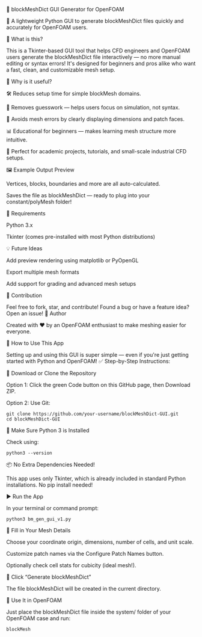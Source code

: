 🧱 blockMeshDict GUI Generator for OpenFOAM

🚀 A lightweight Python GUI to generate blockMeshDict files quickly and accurately for OpenFOAM users.


🧐 What is this?

This is a Tkinter-based GUI tool that helps CFD engineers and OpenFOAM users generate the blockMeshDict file interactively — no more manual editing or syntax errors! It's designed for beginners and pros alike who want a fast, clean, and customizable mesh setup.


📐 Why is it useful?

🛠️ Reduces setup time for simple blockMesh domains.

🧠 Removes guesswork — helps users focus on simulation, not syntax.

🎯 Avoids mesh errors by clearly displaying dimensions and patch faces.

 📊 Educational for beginners — makes learning mesh structure more intuitive.

💼 Perfect for academic projects, tutorials, and small-scale industrial CFD setups.


🖼️ Example Output Preview

 Vertices, blocks, boundaries and more are all auto-calculated.

Saves the file as blockMeshDict — ready to plug into your constant/polyMesh folder!

🔧 Requirements

Python 3.x

Tkinter (comes pre-installed with most Python distributions)

💡 Future Ideas

Add preview rendering using matplotlib or PyOpenGL

 Export multiple mesh formats

 Add support for grading and advanced mesh setups

🙌 Contribution

Feel free to fork, star, and contribute!
Found a bug or have a feature idea? Open an issue!
🧠 Author

Created with ❤️ by an OpenFOAM enthusiast to make meshing easier for everyone.



🚀 How to Use This App

Setting up and using this GUI is super simple — even if you're just getting started with Python and OpenFOAM!
✅ Step-by-Step Instructions:

🔽 Download or Clone the Repository

Option 1: Click the green Code button on this GitHub page, then Download ZIP.

Option 2: Use Git:

    git clone https://github.com/your-username/blockMeshDict-GUI.git
    cd blockMeshDict-GUI

🐍 Make Sure Python 3 is Installed

Check using:

    python3 --version

📦 No Extra Dependencies Needed!

This app uses only Tkinter, which is already included in standard Python installations. No pip install needed!

▶️ Run the App

In your terminal or command prompt:

    python3 bm_gen_gui_v1.py

🧮 Fill in Your Mesh Details

Choose your coordinate origin, dimensions, number of cells, and unit scale.

Customize patch names via the Configure Patch Names button.

Optionally check cell stats for cubicity (ideal mesh!).

📄 Click “Generate blockMeshDict”

 The file blockMeshDict will be created in the current directory.

🚀 Use It in OpenFOAM

Just place the blockMeshDict file inside the system/ folder of your OpenFOAM case and run:
    
    blockMesh
